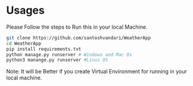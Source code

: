 # Usages
Please Follow the steps to Run this in your local Machine.
```bash 
git clone https://github.com/santoshvandari/WeatherApp
cd WeatherApp
pip install requirements.txt
python manage.py runserver # Windows and Mac Os
python3 manange.py runserver #Linus OS
```

Note: It will be Better if you create Virtual Environment for running in your local machine.